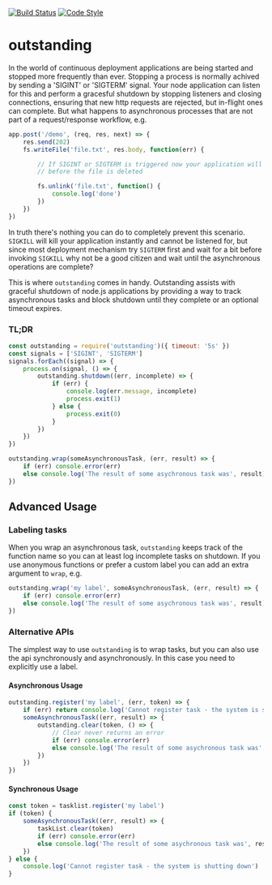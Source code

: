 [![Build Status](https://img.shields.io/travis/guidesmiths/outstanding/master.svg)](https://travis-ci.org/guidesmiths/outstanding)
[![Code Style](https://img.shields.io/badge/code%20style-imperative-brightgreen.svg)](https://github.com/guidesmiths/eslint-config-imperative)
# outstanding
In the world of continuous deployment applications are being started and stopped more frequently than ever. Stopping a process is normally achived by sending a 'SIGINT' or 'SIGTERM' signal. Your node application can listen for this and perform a gracesful shutdown by stopping listeners and closing connections, ensuring that new http requests are rejected, but in-flight ones can complete. But what happens to asynchronous processes that are not part of a request/response workflow, e.g.

```js
app.post('/demo', (req, res, next) => {
    res.send(202)
    fs.writeFile('file.txt', res.body, function(err) {

        // If SIGINT or SIGTERM is triggered now your application will shutdown
        // before the file is deleted

        fs.unlink('file.txt', function() {
            console.log('done')
        })
    })
})
```
In truth there's nothing you can do to completely prevent this scenario. ```SIGKILL``` will kill your application instantly and cannot be listened for, but since most deployment mechanism try ```SIGTERM``` first and wait for a bit before invoking ```SIGKILL``` why not be a good citizen and wait until the asynchronous operations are complete?

This is where ```outstanding``` comes in handy. Outstanding assists with graceful shutdown of node.js applications by providing a way to track asynchronous tasks and block shutdown until they complete or an optional timeout expires.
### TL;DR
```js
const outstanding = require('outstanding')({ timeout: '5s' })
const signals = ['SIGINT', 'SIGTERM']
signals.forEach((signal) => {
    process.on(signal, () => {
        outstanding.shutdown((err, incomplete) => {
            if (err) {
                console.log(err.message, incomplete)
                process.exit(1)
            } else {
                process.exit(0)
            }
        })
    })
})

outstanding.wrap(someAsynchronousTask, (err, result) => {
    if (err) console.error(err)
    else console.log('The result of some asychronous task was', result)
})
```
## Advanced Usage

### Labeling tasks
When you wrap an asynchronous task, ```outstanding``` keeps track of the function name so you can at least log incomplete tasks on shutdown. If you use anonymous functions or prefer a custom label you can add an extra argument to ```wrap```, e.g.

```js
outstanding.wrap('my label', someAsynchronousTask, (err, result) => {
    if (err) console.error(err)
    else console.log('The result of some asychronous task was', result)
})
```

### Alternative APIs
The simplest way to use ```outstanding``` is to wrap tasks, but you can also use the api synchronously and asynchronously. In this case you need to explicitly use a label.

#### Asynchronous Usage
```js
outstanding.register('my label', (err, token) => {
    if (err) return console.log('Cannot register task - the system is shutting down')
    someAsynchronousTask((err, result) => {
        outstanding.clear(token, () => {
            // Clear never returns an error
            if (err) console.error(err)
            else console.log('The result of some asychronous task was', result)
        })
    })
})
```

#### Synchronous Usage
```js
const token = tasklist.register('my label')
if (token) {
    someAsynchronousTask((err, result) => {
        taskList.clear(token)
        if (err) console.error(err)
        else console.log('The result of some asychronous task was', result)
    })
} else {
    console.log('Cannot register task - the system is shutting down')
}
```
